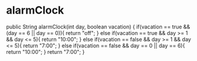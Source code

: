 # alarmClock
public String alarmClock(int day, boolean vacation) {
  if(vacation == true && (day == 6 || day == 0)){
    return "off";
  }
  else if(vacation == true && day >= 1 && day <= 5){
    return "10:00";
  }
  else if(vacation == false && day >= 1 && day <= 5){
    return "7:00";
  } 
   else if(vacation == false && day == 0 || day == 6){
     return "10:00";
  }
  return "7:00";
}
